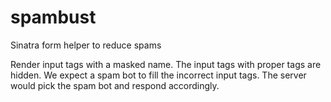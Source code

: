 spambust
=======

Sinatra form helper to reduce spams

Render input tags with a masked name. The input tags with proper tags are hidden.
We expect a spam bot to fill the incorrect input tags. The server would pick the spam bot
and respond accordingly.
